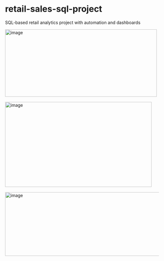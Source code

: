 # retail-sales-sql-project
SQL-based retail analytics project with automation and dashboards

<img width="497" height="221" alt="image" src="https://github.com/user-attachments/assets/cd92ee4c-5aa2-4ad4-8b8a-b58311eb9415" />
<br><br>
<img width="480" height="279" alt="image" src="https://github.com/user-attachments/assets/43da7c82-ce74-40f1-9cc9-41d7e44a5c91" />
<br><br>
<img width="752" height="209" alt="image" src="https://github.com/user-attachments/assets/a329e2c5-298b-4f85-bdcd-8af1c007f780" />
